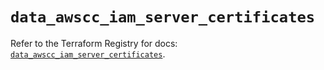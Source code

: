 # `data_awscc_iam_server_certificates`

Refer to the Terraform Registry for docs: [`data_awscc_iam_server_certificates`](https://registry.terraform.io/providers/hashicorp/awscc/0.70.0/docs/data-sources/iam_server_certificates).

